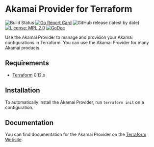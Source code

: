 Akamai Provider for Terraform
==================

![Build Status](https://github.com/akamai/terraform-provider-akamai/actions/workflows/checks.yml/badge.svg)
[![Go Report Card](https://goreportcard.com/badge/github.com/akamai/terraform-provider-akamai/v3)](https://goreportcard.com/report/github.com/akamai/terraform-provider-akamai/v3)
![GitHub release (latest by date)](https://img.shields.io/github/v/release/akamai/terraform-provider-akamai)
[![License: MPL 2.0](https://img.shields.io/badge/License-MPL_2.0-blue.svg)](https://opensource.org/licenses/MPL-2.0)
[![GoDoc](https://godoc.org/github.com/akamai/terraform-provider-akamai?status.svg)](https://pkg.go.dev/github.com/akamai/terraform-provider-akamai/v3)

Use the Akamai Provider to manage and provision your Akamai configurations in Terraform. You can use the Akamai Provider for many Akamai products.


## Requirements

-	[Terraform](https://www.terraform.io/downloads.html) 0.12.x

## Installation

To automatically install the Akamai Provider, run `terraform init` on a configuration.

## Documentation

You can find documentation for the Akamai Provider on the [Terraform Website](https://registry.terraform.io/providers/akamai/akamai/latest/docs).
